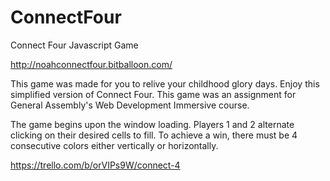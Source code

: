 # ConnectFour
Connect Four Javascript Game

http://noahconnectfour.bitballoon.com/

This game was made for you to relive your childhood glory days. Enjoy this simplified version of Connect Four. This game was an assignment for General Assembly's Web Development Immersive course.

The game begins upon the window loading. Players 1 and 2 alternate clicking on their desired cells to fill. To achieve a win, there must be 4 consecutive colors either vertically or horizontally.

https://trello.com/b/orVIPs9W/connect-4